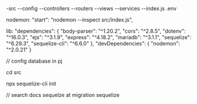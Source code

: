 -src
--config
--controllers
--routers
--views
--services
--index.js
.env

nodemon:
"start": "nodemon --inspect src/index.js",

lib:
"dependencies": {
  "body-parser": "^1.20.2",
  "cors": "^2.8.5",
  "dotenv": "^16.0.3",
  "ejs": "^3.1.9",
  "express": "^4.18.2",
  "mariadb": "^3.1.1",
  "sequelize": "^6.29.3",
  "sequelize-cli": "^6.6.0"
},
"devDependencies": {
  "nodemon": "^2.0.21"
}


// config database in pj

cd src

npx sequelize-cli init

// search docs sequelze at migration sequelize
